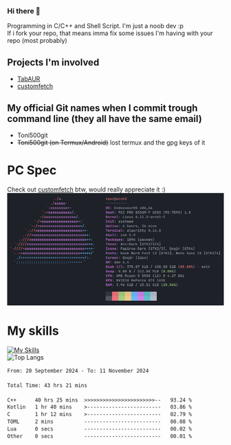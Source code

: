 ### Hi there 👋

Programming in C/C++ and Shell Script. I'm just a noob dev :p\
If i fork your repo, that means imma fix some issues I'm having with your repo (most probably)

## Projects I'm involved
 - [TabAUR](https://github.com/BurntRanch/TabAUR)
 - [customfetch](https://github.com/Toni500github/customfetch)

## My official Git names when I commit trough command line (they all have the same email)
* Toni500git
* ~~Toni500git (on Termux/Android)~~ lost termux and the gpg keys of it

# PC Spec
Check out [customfetch](https://github.com/Toni500github/customfetch) btw, would really appreciate it :)
![screenshot.png](https://github.com/Toni500github/customfetch/raw/main/screenshot.png)

# My skills
[![My Skills](https://skillicons.dev/icons?i=cpp,bash,arch,linux&theme=light)](https://skillicons.dev)\
![Top Langs](https://github-readme-stats.vercel.app/api/top-langs/?username=Toni500github&layout=compact)

<!--START_SECTION:waka-->

```txt
From: 20 September 2024 - To: 11 November 2024

Total Time: 43 hrs 21 mins

C++      40 hrs 25 mins  >>>>>>>>>>>>>>>>>>>>>>>--   93.24 %
Kotlin   1 hr 40 mins    >------------------------   03.86 %
C        1 hr 12 mins    >------------------------   02.79 %
TOML     2 mins          -------------------------   00.08 %
Lua      0 secs          -------------------------   00.02 %
Other    0 secs          -------------------------   00.01 %
```

<!--END_SECTION:waka-->
